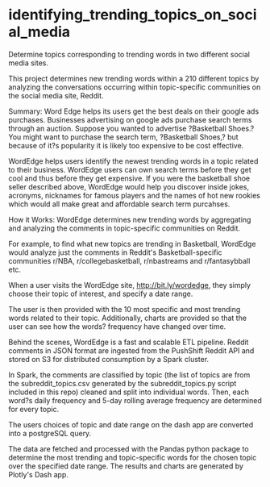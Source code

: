 # identifying_trending_topics_on_social_media
Determine topics corresponding to trending words in two different social media sites.

This project determines new trending words within a 210 different topics by analyzing the conversations occurring within topic-specific communities on the social media site, Reddit.

Summary:
Word Edge helps its users get the best deals on their google ads purchases. 
Businesses advertising on google ads purchase search terms through an auction. Suppose you wanted to advertise ?Basketball Shoes.? You might want to purchase the search term, ?Basketball Shoes,? but because of it?s popularity it is likely too expensive to be cost effective. 

WordEdge helps users identify the newest trending words in a topic related to their business. WordEdge users can own search terms before they get cool and thus before they get expensive. If you were the basketball shoe seller described above, WordEdge would help you discover inside jokes, acronyms, nicknames for famous players and the names of hot new rookies which would all make great and affordable search term purcahses.

How it Works:
WordEdge determines new trending words by aggregating and analyzing the comments in topic-specific communities on Reddit. 

For example, to find what new topics are trending in Basketball, WordEdge would analyze just the comments in Reddit's Basketball-specific communities r/NBA, r/collegebasketball, r/nbastreams and r/fantasybball etc. 

When a user visits the WordEdge site, http://bit.ly/wordedge, they simply choose their topic of interest, and specify a date range. 

The user is then provided with the 10 most specific and most trending words related to their topic. Additionally, charts are provided so that the user can see how the words? frequency have changed over time. 

Behind the scenes, WordEdge is a fast and scalable ETL pipeline. Reddit comments in JSON format are ingested from the PushShift Reddit API and stored on S3 for distributed consumption by a Spark cluster. 

In Spark, the comments are classified by topic (the list of topics are from the subreddit_topics.csv generated by the subreddit_topics.py script included in this repo) cleaned and split into individual words. Then, each word?s daily frequency and 5-day rolling average frequency are determined for every topic. 

The users choices of topic and date range on the  dash app are converted into a postgreSQL query.

The data are fetched and processed with the Pandas python package to determine the most trending and topic-specific words for the chosen topic over the specified date range. The results and charts are generated by Plotly's Dash app.

